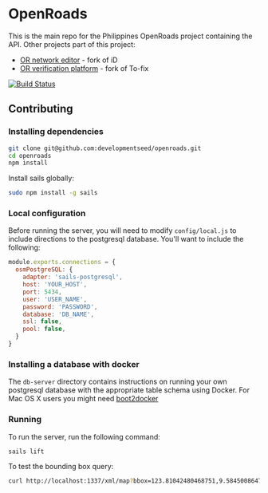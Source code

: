 # OpenRoads
This is the main repo for the Philippines OpenRoads project containing the API. Other projects part of this project:

- [OR network editor](https://github.com/developmentseed/openroads-iD) - fork of iD
- [OR verification platform](https://github.com/developmentseed/openroads-tofix) - fork of To-fix

[![Build Status](https://magnum.travis-ci.com/developmentseed/openroads.svg?token=d4tUG3NhuWNZYSxWndVL&branch=develop)](https://magnum.travis-ci.com/developmentseed/openroads)

## Contributing

### Installing dependencies
```sh
git clone git@github.com:developmentseed/openroads.git
cd openroads
npm install
```

Install sails globally:

```sh
sudo npm install -g sails
```

### Local configuration

Before running the server, you will need to modify `config/local.js` to include directions to the postgresql database. You'll want to include the following:


```javascript
module.exports.connections = {
  osmPostgreSQL: {
    adapter: 'sails-postgresql',
    host: 'YOUR_HOST',
    port: 5434,
    user: 'USER_NAME',
    password: 'PASSWORD',
    database: 'DB_NAME',
    ssl: false,
    pool: false,
  }
}
```

### Installing a database with docker

The `db-server` directory contains instructions on running your own postgresql database with the appropriate table schema using Docker. For Mac OS X users you might need [boot2docker](https://docs.docker.com/installation/mac/)


### Running

To run the server, run the following command:

```sh
sails lift
```

To test the bounding box query:

```sh
curl http://localhost:1337/xml/map?bbox=123.81042480468751,9.584500864717155,123.81591796875,9.58991730708743
```
